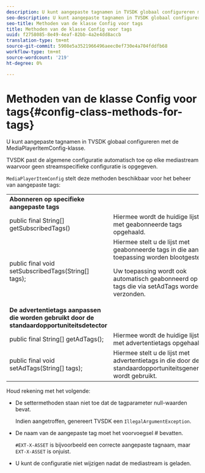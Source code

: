 ```yaml
---
description: U kunt aangepaste tagnamen in TVSDK globaal configureren met de MediaPlayerItemConfig-klasse.
seo-description: U kunt aangepaste tagnamen in TVSDK globaal configureren met de MediaPlayerItemConfig-klasse.
seo-title: Methoden van de klasse Config voor tags
title: Methoden van de klasse Config voor tags
uuid: f2758085-8e49-4eaf-82bb-4a2e4dd8accb
translation-type: tm+mt
source-git-commit: 5908e5a3521966496aeec0ef730e4a704fddfb68
workflow-type: tm+mt
source-wordcount: '219'
ht-degree: 0%

---
```



# Methoden van de klasse Config voor tags{#config-class-methods-for-tags}

U kunt aangepaste tagnamen in TVSDK globaal configureren met de MediaPlayerItemConfig-klasse.

TVSDK past de algemene configuratie automatisch toe op elke mediastream waarvoor geen streamspecifieke configuratie is opgegeven.

`MediaPlayerItemConfig` stelt deze methoden beschikbaar voor het beheer van aangepaste tags:

<table id="table_B37A6C75270D47BC99258F2884AD6905"> 
 <tbody> 
  <tr> 
   <td colname="col1"> <b>Abonneren op specifieke aangepaste tags</b> </td> 
   <td colname="col2"> </td> 
  </tr> 
  <tr> 
   <td colname="col1"> <span class="codeph"> public final String[] getSubscribedTags()  </span> </td> 
   <td colname="col2"> Hiermee wordt de huidige lijst met geabonneerde tags opgehaald. </td> 
  </tr> 
  <tr> 
   <td colname="col1"> <span class="codeph"> public final void setSubscribedTags(String[] tags);  </span> </td> 
   <td colname="col2"> Hiermee stelt u de lijst met geabonneerde tags in die aan de toepassing worden blootgesteld. <p>Uw toepassing wordt ook automatisch geabonneerd op alle tags die via <span class="codeph"> setAdTags </span> worden verzonden. </p> </td> 
  </tr> 
  <tr> 
   <td colname="col1"> <b>De advertentietags aanpassen die worden gebruikt door de standaardopportuniteitsdetector</b> </td> 
   <td colname="col2"> </td> 
  </tr> 
  <tr> 
   <td colname="col1"> <span class="codeph"> public final String[] getAdTags();  </span> </td> 
   <td colname="col2"> Hiermee wordt de huidige lijst met advertentietags opgehaald. </td> 
  </tr> 
  <tr> 
   <td colname="col1"> <span class="codeph"> public final void setAdTags(String[] tags);  </span> </td> 
   <td colname="col2"> Hiermee stelt u de lijst met advertentietags in die door de standaardopportuniteitsgenerator wordt gebruikt. </td> 
  </tr> 
 </tbody> 
</table>

Houd rekening met het volgende:

* De settermethoden staan niet toe dat de tagparameter null-waarden bevat.

   Indien aangetroffen, genereert TVSDK een `IllegalArgumentException`.
* De naam van de aangepaste tag moet het voorvoegsel # bevatten.

   `#EXT-X-ASSET` is bijvoorbeeld een correcte aangepaste tagnaam, maar `EXT-X-ASSET` is onjuist.
* U kunt de configuratie niet wijzigen nadat de mediastream is geladen.

